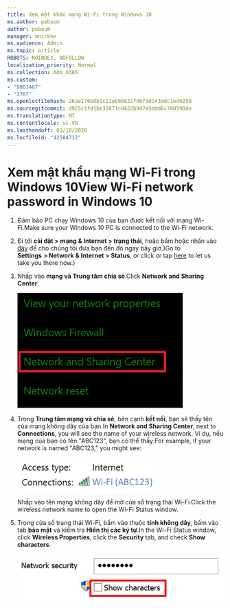 ```yaml
---
title: Xem mật khẩu mạng Wi-Fi trong Windows 10
ms.author: pebaum
author: pebaum
manager: mnirkhe
ms.audience: Admin
ms.topic: article
ROBOTS: NOINDEX, NOFOLLOW
localization_priority: Normal
ms.collection: Adm_O365
ms.custom:
- "9001467"
- "3767"
ms.openlocfilehash: 26ae276bdb1c12eb96832fdbf9d243ddc1ed0250
ms.sourcegitcommit: d925c1fd1be35071cd422b9d7e5ddd6c700590de
ms.translationtype: MT
ms.contentlocale: vi-VN
ms.lasthandoff: 03/10/2020
ms.locfileid: "42584712"
---
```

# <a name="view-wi-fi-network-password-in-windows-10"></a><span data-ttu-id="3bb68-102">Xem mật khẩu mạng Wi-Fi trong Windows 10</span><span class="sxs-lookup"><span data-stu-id="3bb68-102">View Wi-Fi network password in Windows 10</span></span>

1. <span data-ttu-id="3bb68-103">Đảm bảo PC chạy Windows 10 của bạn được kết nối với mạng Wi-Fi.</span><span class="sxs-lookup"><span data-stu-id="3bb68-103">Make sure your Windows 10 PC is connected to the Wi-Fi network.</span></span>

2. <span data-ttu-id="3bb68-104">Đi tới **cài đặt > mạng & Internet > trạng thái**, hoặc bấm hoặc nhấn vào [đây](ms-settings:network?activationSource=GetHelp) để cho chúng tôi đưa bạn đến đó ngay bây giờ.)</span><span class="sxs-lookup"><span data-stu-id="3bb68-104">Go to **Settings  > Network & Internet  > Status**, or click or tap [here](ms-settings:network?activationSource=GetHelp) to let us take you there now.)</span></span>

3. <span data-ttu-id="3bb68-105">Nhấp vào **mạng và Trung tâm chia sẻ**.</span><span class="sxs-lookup"><span data-stu-id="3bb68-105">Click **Network and Sharing Center**.</span></span>

    ![Trung tâm mạng và chia sẻ.](media/network-sharing-center.png)

4. <span data-ttu-id="3bb68-107">Trong **Trung tâm mạng và chia sẻ**, bên cạnh **kết nối**, bạn sẽ thấy tên của mạng không dây của bạn.</span><span class="sxs-lookup"><span data-stu-id="3bb68-107">In **Network and Sharing Center**, next to **Connections**, you will see the name of your wireless network.</span></span> <span data-ttu-id="3bb68-108">Ví dụ, nếu mạng của bạn có tên "ABC123", bạn có thể thấy:</span><span class="sxs-lookup"><span data-stu-id="3bb68-108">For example, if your network is named "ABC123," you might see:</span></span>

    ![Kết nối mạng.](media/network-connections.png)

    <span data-ttu-id="3bb68-110">Nhấp vào tên mạng không dây để mở cửa sổ trạng thái Wi-Fi.</span><span class="sxs-lookup"><span data-stu-id="3bb68-110">Click the wireless network name to open the Wi-Fi Status window.</span></span> 

5. <span data-ttu-id="3bb68-111">Trong cửa sổ trạng thái Wi-Fi, bấm vào thuộc **tính không dây**, bấm vào tab **bảo mật** và kiểm tra **Hiển thị các ký tự**.</span><span class="sxs-lookup"><span data-stu-id="3bb68-111">In the Wi-Fi Status window, click **Wireless Properties**, click the **Security** tab, and check **Show characters**.</span></span>

    ![Hiển thị các ký tự mật khẩu Wi-Fi.](media/show-password-characters.png)

